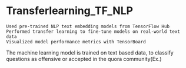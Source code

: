 # Transferlearning_TF_NLP
    Used pre-trained NLP text embedding models from TensorFlow Hub
    Performed transfer learning to fine-tune models on real-world text data
    Visualized model performance metrics with TensorBoard
The machine learning model is trained on text based data, to classify questions as offensive or accepted in the quora community(Ex.)
